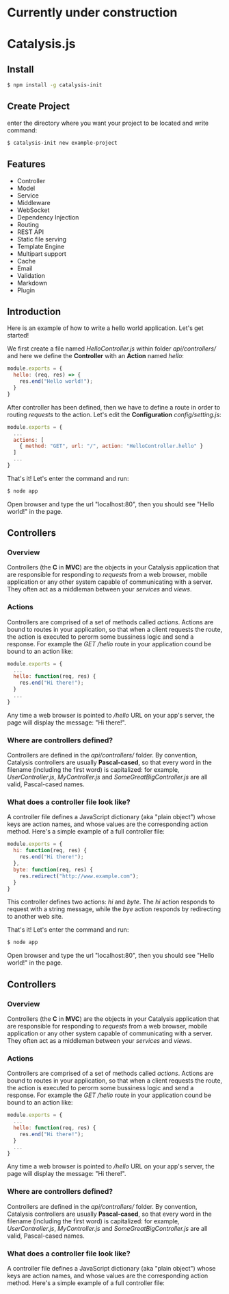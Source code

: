 # Currently under construction

# Catalysis.js

## Install

```bash
$ npm install -g catalysis-init
```

## Create Project

enter the directory where you want your project to be located and write command:
```bash
$ catalysis-init new example-project
```

## Features

* Controller
* Model
* Service
* Middleware
* WebSocket
* Dependency Injection
* Routing
* REST API
* Static file serving
* Template Engine
* Multipart support
* Cache
* Email
* Validation
* Markdown
* Plugin

## Introduction

Here is an example of how to write a hello world application. Let's get started!

We first create a file named *HelloController.js* within folder *api/controllers/* and here we define the **Controller** with an **Action** named *hello*:
```javascript
module.exports = {
  hello: (req, res) => {
    res.end("Hello world!");
  }
}
```

After controller has been defined, then we have to define a route in order to routing *requests* to the action. Let's edit the **Configuration** *config/setting.js*:
```javascript
module.exports = {
  ...
  actions: [
    { method: "GET", url: "/", action: "HelloController.hello" }
  ]
  ...
}
```

That's it! Let's enter the command and run:
```sh
$ node app
```

Open browser and type the url "localhost:80", then you should see "Hello world!" in the page.

## Controllers

### Overview
Controllers (the **C** in **MVC**) are the objects in your Catalysis application that are responsible for responding to *requests* from a web browser, mobile application or any other system capable of communicating with a server. They often act as a middleman between your *services* and *views*.

### Actions
Controllers are comprised of a set of methods called *actions*. Actions are bound to routes in your application, so that when a client requests the route, the action is executed to perorm some bussiness logic and send a response. For example the *GET /hello* route in your application cound be bound to an action like:

```javascript
module.exports = {
  ...
  hello: function(req, res) {
    res.end("Hi there!");
  }
  ...
}
```

Any time a web browser is pointed to */hello* URL on your app's server, the page will display the message: "Hi there!".

### Where are controllers defined?

Controllers are defined in the *api/controllers/* folder. By convention, Catalysis controllers are usually **Pascal-cased**, so that every word in the filename (including the first word) is capitalized: for example, *UserController.js*, *MyController.js* and *SomeGreatBigController.js* are all valid, Pascal-cased names.

### What does a controller file look like?

A controller file defines a JavaScript dictionary (aka "plain object") whose keys are action names, and whose values are the corresponding action method. Here's a simple example of a full controller file:

```javascript
module.exports = {
  hi: function(req, res) {
    res.end("Hi there!");
  },
  byte: function(req, res) {
    res.redirect("http://www.example.com");
  }
}
```

This controller defines two actions: *hi* and *byte*. The *hi* action responds to request with a string message, while the *bye* action responds by redirecting to another web site.

That's it! Let's enter the command and run:
```sh
$ node app
```

Open browser and type the url "localhost:80", then you should see "Hello world!" in the page.

## Controllers

### Overview
Controllers (the **C** in **MVC**) are the objects in your Catalysis application that are responsible for responding to *requests* from a web browser, mobile application or any other system capable of communicating with a server. They often act as a middleman between your *services* and *views*.

### Actions
Controllers are comprised of a set of methods called *actions*. Actions are bound to routes in your application, so that when a client requests the route, the action is executed to perorm some bussiness logic and send a response. For example the *GET /hello* route in your application cound be bound to an action like:

```javascript
module.exports = {
  ...
  hello: function(req, res) {
    res.end("Hi there!");
  }
  ...
}
```

Any time a web browser is pointed to */hello* URL on your app's server, the page will display the message: "Hi there!".

### Where are controllers defined?

Controllers are defined in the *api/controllers/* folder. By convention, Catalysis controllers are usually **Pascal-cased**, so that every word in the filename (including the first word) is capitalized: for example, *UserController.js*, *MyController.js* and *SomeGreatBigController.js* are all valid, Pascal-cased names.

### What does a controller file look like?

A controller file defines a JavaScript dictionary (aka "plain object") whose keys are action names, and whose values are the corresponding action method. Here's a simple example of a full controller file:

```javascript

```
